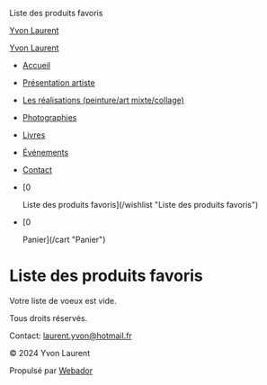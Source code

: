 Liste des produits favoris












 



[Yvon Laurent](/)

[Yvon Laurent](/)

* [Accueil](/)
* [Présentation artiste](/presentation-artiste)
* [Les réalisations (peinture/art mixte/collage)](/les-realisations-peinture-art-mixte-collage)
* [Photographies](/photographies)
* [Livres](/livres)
* [Événements](/evenements)
* [Contact](/contact)
* [0 

  Liste des produits favoris](/wishlist "Liste des produits favoris")
* [0 

  Panier](/cart "Panier")

Liste des produits favoris
==========================

Votre liste de voeux est vide.

Tous droits réservés.

Contact: [laurent.yvon@hotmail.fr](mailto:laurent.yvon@hotmail.fr)

© 2024 Yvon Laurent

Propulsé par [Webador](https://www.webador.fr)

  